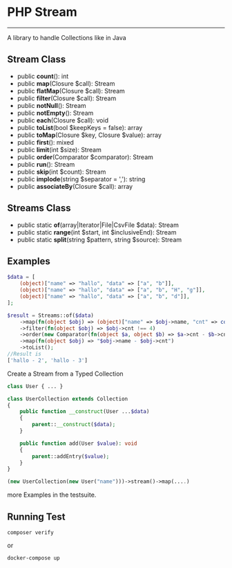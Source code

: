 # PHP Stream

---
A library to handle Collections like in Java

## Stream Class
* public **count**(): int
* public **map**(Closure $call): Stream
* public **flatMap**(Closure $call): Stream
* public **filter**(Closure $call): Stream
* public **notNull**(): Stream
* public **notEmpty**(): Stream
* public **each**(Closure $call): void
* public **toList**(bool $keepKeys = false): array
* public **toMap**(Closure $key, Closure $value): array
* public **first**(): mixed
* public **limit**(int $size): Stream
* public **order**(Comparator $comparator): Stream
* public **run**(): Stream
* public **skip**(int $count): Stream
* public **implode**(string $separator = ','): string
* public **associateBy**(Closure $call): array

## Streams Class
* public static **of**(array|Iterator|File|CsvFile $data): Stream
* public static **range**(int $start, int $inclusiveEnd): Stream
* public static **split**(string $pattern, string $source): Stream

## Examples

```php
$data = [
    (object)["name" => "hallo", "data" => ["a", "b"]],
    (object)["name" => "hallo", "data" => ["a", "b", "H", "g"]],
    (object)["name" => "hallo", "data" => ["a", "b", "d"]],
];

$result = Streams::of($data)
    ->map(fn(object $obj) => (object)["name" => $obj->name, "cnt" => count($obj->data)])
    ->filter(fn(object $obj) => $obj->cnt !== 4)
    ->order(new Comparator(fn(object $a, object $b) => $a->cnt - $b->cnt))
    ->map(fn(object $obj) => "$obj->name - $obj->cnt")
    ->toList();
//Result is
['hallo - 2', 'hallo - 3']
```

Create a Stream from a Typed Collection
```php
class User { ... }

class UserCollection extends Collection
{
    public function __construct(User ...$data)
    {
        parent::__construct($data);
    }

    public function add(User $value): void 
    {
        parent::addEntry($value);
    }
}   

(new UserCollection(new User("name")))->stream()->map(....)
```

more Examples in the testsuite.

## Running Test
```shell
composer verify
```
or
```shell
docker-compose up
```